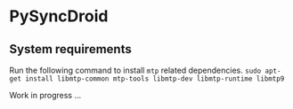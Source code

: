 # PySyncDroid

## System requirements
Run the following command to install `mtp` related dependencies. 
`sudo apt-get install libmtp-common mtp-tools libmtp-dev libmtp-runtime libmtp9`

Work in progress ...
